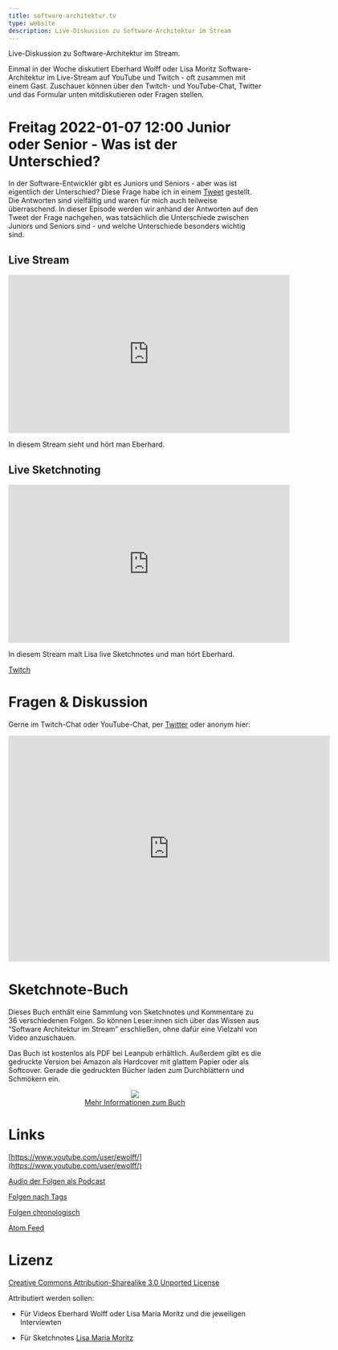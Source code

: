 ```yaml
---
title: software-architektur.tv
type: website
description: Live-Diskussion zu Software-Architektur im Stream
---
```


Live-Diskussion zu Software-Architektur im Stream. 

Einmal in der Woche diskutiert Eberhard Wolff oder Lisa Moritz
Software-Architektur im
Live-Stream auf YouTube und Twitch - oft zusammen mit einem
Gast. Zuschauer können über den Twitch- und YouTube-Chat, Twitter und
das Formular unten mitdiskutieren oder Fragen
stellen. 
 
# Freitag 2022-01-07 12:00 Junior oder Senior - Was ist der Unterschied?

In der Software-Entwickler gibt es Juniors und Seniors - aber was ist
eigentlich der Unterschied? Diese Frage habe ich in einem
[Tweet](https://twitter.com/ewolff/status/1455177337159434241)
gestellt. Die Antworten sind vielfältig und waren für mich auch
teilweise überraschend. In dieser Episode werden wir anhand der
Antworten auf den Tweet der Frage nachgehen, was tatsächlich die
Unterschiede zwischen Juniors und Seniors sind - und welche
Unterschiede besonders wichtig sind.


## Live Stream

<center>
<div aclass="embed-container"> <iframe width="560" height="315"
src="https://www.youtube-nocookie.com/embed/YnfWJg-0Zr4"
frameborder="0" allow="accelerometer; autoplay; clipboard-write;
encrypted-media; gyroscope; picture-in-picture"
allowfullscreen></iframe> </div>
</center>

In diesem Stream sieht und hört man Eberhard.

## Live Sketchnoting

<center>
<div aclass="embed-container"> <iframe width="560" height="315"
src="https://www.youtube-nocookie.com/embed/sL6LD6uQrAs"
frameborder="0" allow="accelerometer; autoplay; clipboard-write;
encrypted-media; gyroscope; picture-in-picture"
allowfullscreen></iframe> </div>
</center>


In diesem Stream malt Lisa live Sketchnotes und man hört
Eberhard.

<!-- ## Ankündigung -->

<!-- <center> -->
<!-- <div aclass="embed-container"> <iframe width="560" height="315" -->
<!-- src="https://www.youtube-nocookie.com/embed/JV1HhlAIrAo" -->
<!-- frameborder="0" allow="accelerometer; autoplay; clipboard-write; -->
<!-- encrypted-media; gyroscope; picture-in-picture" -->
<!-- allowfullscreen></iframe> </div> -->
<!-- </center> -->


[Twitch](https://www.twitch.tv/ebrwolff)

<!-- [In Kalendar eintragen](termin.ics) -->



# Fragen & Diskussion

Gerne im Twitch-Chat oder YouTube-Chat, per [Twitter](https://twitter.com/ewolff) oder anonym
hier:

<div class="embed-container">
<div class="ratio4x3">
<iframe
src="https://docs.google.com/forms/d/e/1FAIpQLSf0xIZkNG_wRJ0IiobVcO3Z-q3dQMcwYTww0wgiWCupZCKM4A/viewform?embedded=true"
width="640" height="450" frameborder="0" marginheight="0"
marginwidth="0">Loading…</iframe>
</div>
</div>

# Sketchnote-Buch

Dieses Buch enthält eine Sammlung von Sketchnotes und Kommentare zu 36
verschiedenen Folgen. So können Leser:innen sich über das Wissen aus
“Software Architektur im Stream” erschließen, ohne dafür eine Vielzahl
von Video anzuschauen.

Das Buch ist kostenlos als PDF bei Leanpub erhältlich. Außerdem gibt
es die gedruckte Version bei Amazon als Hardcover mit glattem Papier
oder als Softcover. Gerade die gedruckten Bücher laden zum
Durchblättern und Schmökern ein. 

<center>

<a href="sketchnote-buch"> <img
src="sketchnote-buch.jpg" /> <br /> Mehr Informationen zum Buch</a>

</center>

# Links

[https://www.youtube.com/user/ewolff/](https://www.youtube.com/user/ewolff/)

[Audio der Folgen als Podcast](podcast.html)

[Folgen nach Tags](tags.html)

[Folgen chronologisch](chronologisch.html)

[Atom Feed](feed.xml)

# Lizenz

[Creative Commons Attribution-Sharealike 3.0 Unported
License](http://creativecommons.org/licenses/by-sa/3.0/)

Attributiert werden sollen:

* Für Videos Eberhard Wolff oder Lisa Maria Moritz und die jeweiligen Interviewten

* Für Sketchnotes [Lisa Maria Moritz](https://twitter.com/Teapot4181)
